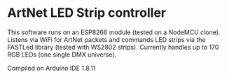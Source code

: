 # ArtNet LED Strip controller

This software runs on an ESP8266 module (tested on a NodeMCU clone). Listens via WiFi for ArtNet packets and commands LED strips via the FASTLed library (tested with WS2802 strips).
Currently handles up to 170 RGB LEDs (one single DMX universe).

Compiled on Arduino IDE 1.8.11